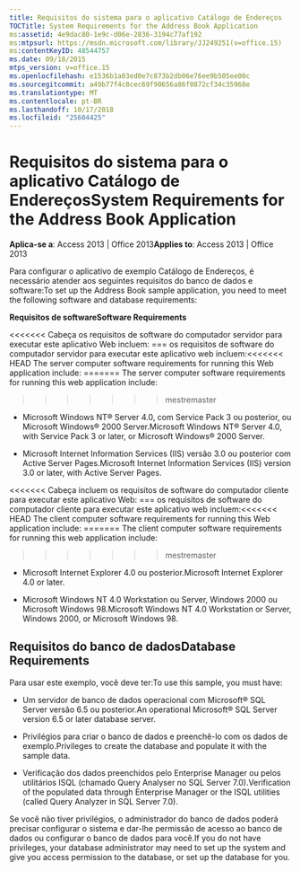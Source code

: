 ```yaml
---
title: Requisitos do sistema para o aplicativo Catálogo de Endereços
TOCTitle: System Requirements for the Address Book Application
ms:assetid: 4e9dac80-1e9c-d06e-2836-3194c77af192
ms:mtpsurl: https://msdn.microsoft.com/library/JJ249251(v=office.15)
ms:contentKeyID: 48544757
ms.date: 09/18/2015
mtps_version: v=office.15
ms.openlocfilehash: e1536b1a03ed0e7c873b2db06e76ee9b505ee00c
ms.sourcegitcommit: a49b77f4c8cec69f90656a86f0872cf34c35968e
ms.translationtype: MT
ms.contentlocale: pt-BR
ms.lasthandoff: 10/17/2018
ms.locfileid: "25604425"
---
```

# <a name="system-requirements-for-the-address-book-application"></a><span data-ttu-id="f4af4-102">Requisitos do sistema para o aplicativo Catálogo de Endereços</span><span class="sxs-lookup"><span data-stu-id="f4af4-102">System Requirements for the Address Book Application</span></span>


<span data-ttu-id="f4af4-103">**Aplica-se a**: Access 2013 | Office 2013</span><span class="sxs-lookup"><span data-stu-id="f4af4-103">**Applies to**: Access 2013 | Office 2013</span></span>

<span data-ttu-id="f4af4-104">Para configurar o aplicativo de exemplo Catálogo de Endereços, é necessário atender aos seguintes requisitos do banco de dados e software:</span><span class="sxs-lookup"><span data-stu-id="f4af4-104">To set up the Address Book sample application, you need to meet the following software and database requirements:</span></span>

<span data-ttu-id="f4af4-105">**Requisitos de software**</span><span class="sxs-lookup"><span data-stu-id="f4af4-105">**Software Requirements**</span></span>

<span data-ttu-id="f4af4-106"><<<<<<< Cabeça os requisitos de software do computador servidor para executar este aplicativo Web incluem: === os requisitos de software do computador servidor para executar este aplicativo web incluem:</span><span class="sxs-lookup"><span data-stu-id="f4af4-106"><<<<<<< HEAD The server computer software requirements for running this Web application include: ======= The server computer software requirements for running this web application include:</span></span>
>>>>>>> <span data-ttu-id="f4af4-107">mestre</span><span class="sxs-lookup"><span data-stu-id="f4af4-107">master</span></span>

  - <span data-ttu-id="f4af4-108">Microsoft Windows NT® Server 4.0, com Service Pack 3 ou posterior, ou Microsoft Windows® 2000 Server.</span><span class="sxs-lookup"><span data-stu-id="f4af4-108">Microsoft Windows NT® Server 4.0, with Service Pack 3 or later, or Microsoft Windows® 2000 Server.</span></span>

  - <span data-ttu-id="f4af4-109">Microsoft Internet Information Services (IIS) versão 3.0 ou posterior com Active Server Pages.</span><span class="sxs-lookup"><span data-stu-id="f4af4-109">Microsoft Internet Information Services (IIS) version 3.0 or later, with Active Server Pages.</span></span>

<span data-ttu-id="f4af4-110"><<<<<<< Cabeça incluem os requisitos de software do computador cliente para executar este aplicativo Web: === os requisitos de software do computador cliente para executar este aplicativo web incluem:</span><span class="sxs-lookup"><span data-stu-id="f4af4-110"><<<<<<< HEAD The client computer software requirements for running this Web application include: ======= The client computer software requirements for running this web application include:</span></span>
>>>>>>> <span data-ttu-id="f4af4-111">mestre</span><span class="sxs-lookup"><span data-stu-id="f4af4-111">master</span></span>

  - <span data-ttu-id="f4af4-112">Microsoft Internet Explorer 4.0 ou posterior.</span><span class="sxs-lookup"><span data-stu-id="f4af4-112">Microsoft Internet Explorer 4.0 or later.</span></span>

  - <span data-ttu-id="f4af4-113">Microsoft Windows NT 4.0 Workstation ou Server, Windows 2000 ou Microsoft Windows 98.</span><span class="sxs-lookup"><span data-stu-id="f4af4-113">Microsoft Windows NT 4.0 Workstation or Server, Windows 2000, or Microsoft Windows 98.</span></span>

## <a name="database-requirements"></a><span data-ttu-id="f4af4-114">Requisitos do banco de dados</span><span class="sxs-lookup"><span data-stu-id="f4af4-114">Database Requirements</span></span>

<span data-ttu-id="f4af4-115">Para usar este exemplo, você deve ter:</span><span class="sxs-lookup"><span data-stu-id="f4af4-115">To use this sample, you must have:</span></span>

  - <span data-ttu-id="f4af4-116">Um servidor de banco de dados operacional com Microsoft® SQL Server versão 6.5 ou posterior.</span><span class="sxs-lookup"><span data-stu-id="f4af4-116">An operational Microsoft® SQL Server version 6.5 or later database server.</span></span>

  - <span data-ttu-id="f4af4-117">Privilégios para criar o banco de dados e preenchê-lo com os dados de exemplo.</span><span class="sxs-lookup"><span data-stu-id="f4af4-117">Privileges to create the database and populate it with the sample data.</span></span>

  - <span data-ttu-id="f4af4-118">Verificação dos dados preenchidos pelo Enterprise Manager ou pelos utilitários ISQL (chamado Query Analyser no SQL Server 7.0).</span><span class="sxs-lookup"><span data-stu-id="f4af4-118">Verification of the populated data through Enterprise Manager or the ISQL utilities (called Query Analyzer in SQL Server 7.0).</span></span>

<span data-ttu-id="f4af4-119">Se você não tiver privilégios, o administrador do banco de dados poderá precisar configurar o sistema e dar-lhe permissão de acesso ao banco de dados ou configurar o banco de dados para você.</span><span class="sxs-lookup"><span data-stu-id="f4af4-119">If you do not have privileges, your database administrator may need to set up the system and give you access permission to the database, or set up the database for you.</span></span>

